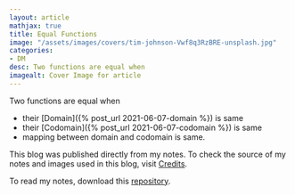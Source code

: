 ```yaml
---
layout: article
mathjax: true
title: Equal Functions
image: "/assets/images/covers/tim-johnson-Vwf8q3RzBRE-unsplash.jpg"
categories:
- DM
desc: Two functions are equal when 
imagealt: Cover Image for article
---
```


Two functions are equal when
* their [Domain]({% post_url 2021-06-07-domain %}) is same
* their [Codomain]({% post_url 2021-06-07-codomain %}) is same
* mapping between domain and codomain is same.

This blog was published directly from my notes.
To check the source of my notes and images used in this blog, visit <a href="/credits.html" target="_blank">Credits</a>.

To read my notes, download this <a href="https://github.com/bovem/CS" target="blank">repository</a>.